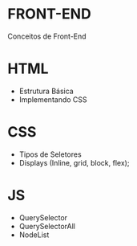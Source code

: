 # FRONT-END

Conceitos de Front-End

# HTML

- Estrutura Básica
- Implementando CSS

# CSS

- Tipos de Seletores
- Displays (Inline, grid, block, flex);

# JS

- QuerySelector
- QuerySelectorAll
- NodeList
